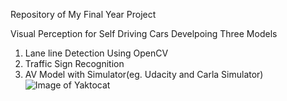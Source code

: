
Repository of My Final Year Project


Visual Perception for Self Driving Cars
Develpoing Three Models
1) Lane line Detection Using OpenCV
2) Traffic Sign Recognition
3) AV Model with Simulator(eg. Udacity and Carla Simulator)
![Image of Yaktocat](https://miro.medium.com/max/967/1*luP5Icnj7QjDRIem5wV_Bw.png)

